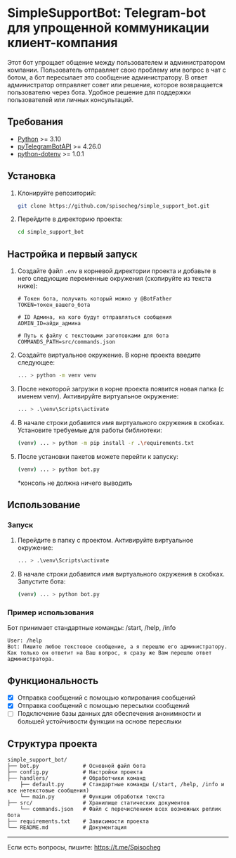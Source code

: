 # SimpleSupportBot: Telegram-bot для упрощенной коммуникации клиент-компания

Этот бот упрощает общение между пользователем и администратором компании. Пользователь отправляет свою проблему или вопрос в чат с ботом, а бот пересылает это сообщение администратору. В ответ администратор отправляет совет или решение, которое возвращается пользователю через бота. Удобное решение для поддержки пользователей или личных консультаций.

## Требования

- [Python](https://www.python.org/downloads/) >= 3.10
- [pyTelegramBotAPI](https://github.com/eternnoir/pyTelegramBotAPI) >= 4.26.0
- [python-dotenv](https://github.com/theskumar/python-dotenv) >= 1.0.1 

## Установка

1. Клонируйте репозиторий:
   ```bash
   git clone https://github.com/spisocheg/simple_support_bot.git
   ```
2. Перейдите в директорию проекта:
   ```bash
   cd simple_support_bot
   ```

## Настройка и первый запуск

1. Создайте файл `.env` в корневой директории проекта и добавьте в него следующие переменные окружения (скопируйте из текста ниже):
   ```env
   # Токен бота, получить который можно у @BotFather
   TOKEN=токен_вашего_бота

   # ID Админа, на кого будут отправляться сообщения
   ADMIN_ID=айди_админа

   # Путь к файлу с текстовыми заготовками для бота
   COMMANDS_PATH=src/commands.json
   ```
2. Создайте виртуальное окружение. В корне проекта введите следующее:
   ```bash
   ... > python -m venv venv
   ```
3. После некоторой загрузки в корне проекта появится новая папка (с именем venv). Активируйте виртуальное окружение:
   ```bash
   ... > .\venv\Scripts\activate
   ```
4. В начале строки добавится имя виртуального окружения в скобках. Установите требуемые для работы библиотеки:
   ```bash
   (venv) ... > python -m pip install -r .\requirements.txt
   ```
5. После установки пакетов можете перейти к запуску:
   ```bash
   (venv) ... > python bot.py
   ```
   *консоль не должна ничего выводить

## Использование

### Запуск
1. Перейдите в папку с проектом. Активируйте виртуальное окружение:
   ```bash
   ... > .\venv\Scripts\activate
   ```
2. В начале строки добавится имя виртуального окружения в скобках. Запустите бота:
   ```bash
   (venv) ... > python bot.py
   ```

### Пример использования
Бот принимает стандартные команды: /start, /help, /info
```text
User: /help
Bot: Пишите любое текстовое сообщение, а я перешлю его администратору. Как только он ответит на Ваш вопрос, я сразу же Вам перешлю ответ администратора.
```

## Функциональность

- [x] Отправка сообщений с помощью копирования сообщений
- [x] Отправка сообщений с помощью пересылки сообщений
- [ ] Подключение базы данных для обеспечения анонимности и большей устойчивости функции на основе переслыки

## Структура проекта

```
simple_support_bot/
├── bot.py              # Основной файл бота
├── config.py           # Настройки проекта
├── handlers/           # Обработчики команд
    ├── default.py      # Стандартные команды (/start, /help, /info и все нетекстовые сообщения)
    └── main.py         # Функции обработки текста
├── src/                # Хранилище статических документов
    └── commands.json   # Файл с перечислением всех возможных реплик бота
├── requirements.txt    # Зависимости проекта
└── README.md           # Документация
```

---

Если есть вопросы, пишите: https://t.me/Spisocheg
